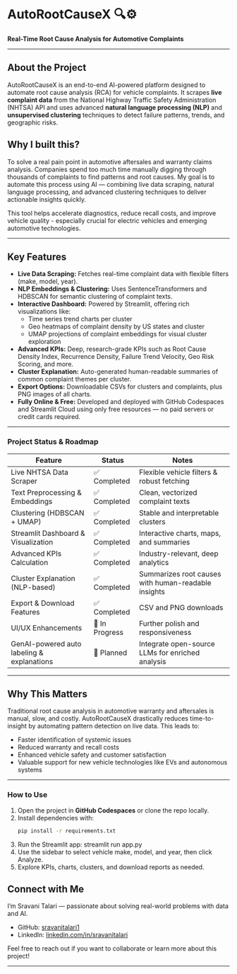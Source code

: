 # AutoRootCauseX 🔍⚙️

**Real-Time Root Cause Analysis for Automotive Complaints**

---

## About the Project


AutoRootCauseX is an end-to-end AI-powered platform designed to automate root cause analysis (RCA) for vehicle complaints. It scrapes **live complaint data** from the National Highway Traffic Safety Administration (NHTSA) API and uses advanced **natural language processing (NLP)** and **unsupervised clustering** techniques to detect failure patterns, trends, and geographic risks.


## Why I built this?

To solve a real pain point in automotive aftersales and warranty claims analysis. Companies spend too much time manually digging through thousands of complaints to find patterns and root causes. My goal is to automate this process using AI — combining live data scraping, natural language processing, and advanced clustering techniques to deliver actionable insights quickly. 

This tool helps accelerate diagnostics, reduce recall costs, and improve vehicle quality - especially crucial for electric vehicles and emerging automotive technologies.

---

## Key Features

- **Live Data Scraping:** Fetches real-time complaint data with flexible filters (make, model, year).
- **NLP Embeddings & Clustering:** Uses SentenceTransformers and HDBSCAN for semantic clustering of complaint texts.
- **Interactive Dashboard:** Powered by Streamlit, offering rich visualizations like:
  - Time series trend charts per cluster
  - Geo heatmaps of complaint density by US states and cluster
  - UMAP projections of complaint embeddings for visual cluster exploration
- **Advanced KPIs:** Deep, research-grade KPIs such as Root Cause Density Index, Recurrence Density, Failure Trend Velocity, Geo Risk Scoring, and more.
- **Cluster Explanation:** Auto-generated human-readable summaries of common complaint themes per cluster.
- **Export Options:** Downloadable CSVs for clusters and complaints, plus PNG images of all charts.
- **Fully Online & Free:** Developed and deployed with GitHub Codespaces and Streamlit Cloud using only free resources — no paid servers or credit cards required.

---


### Project Status & Roadmap

| Feature                             | Status       | Notes                                     |
|-----------------------------------|--------------|-------------------------------------------|
| Live NHTSA Data Scraper           | ✅ Completed | Flexible vehicle filters & robust fetching |
| Text Preprocessing & Embeddings   | ✅ Completed | Clean, vectorized complaint texts         |
| Clustering (HDBSCAN + UMAP)       | ✅ Completed | Stable and interpretable clusters          |
| Streamlit Dashboard & Visualization| ✅ Completed | Interactive charts, maps, and summaries   |
| Advanced KPIs Calculation          | ✅ Completed | Industry-relevant, deep analytics          |
| Cluster Explanation (NLP-based)   | ✅ Completed | Summarizes root causes with human-readable insights |
| Export & Download Features         | ✅ Completed | CSV and PNG downloads                       |
| UI/UX Enhancements                 | 🔄 In Progress | Further polish and responsiveness           |
| GenAI-powered auto labeling & explanations | 🚧 Planned | Integrate open-source LLMs for enriched analysis |

---



## Why This Matters

Traditional root cause analysis in automotive warranty and aftersales is manual, slow, and costly. AutoRootCauseX drastically reduces time-to-insight by automating pattern detection on live data. This leads to:

- Faster identification of systemic issues
- Reduced warranty and recall costs
- Enhanced vehicle safety and customer satisfaction
- Valuable support for new vehicle technologies like EVs and autonomous systems

---

### How to Use

1. Open the project in **GitHub Codespaces** or clone the repo locally.
2. Install dependencies with:
   ```bash
   pip install -r requirements.txt
3. Run the Streamlit app:
   streamlit run app.py
4. Use the sidebar to select vehicle make, model, and year, then click Analyze.
5. Explore KPIs, charts, clusters, and download reports as needed.



## Connect with Me

I’m Sravani Talari — passionate about solving real-world problems with data and AI.

- GitHub: [sravanitalari1](https://github.com/sravanitalari1)  
- LinkedIn: [linkedin.com/in/sravanitalari](https://linkedin.com/in/sravanitalari)

Feel free to reach out if you want to collaborate or learn more about this project!

---
